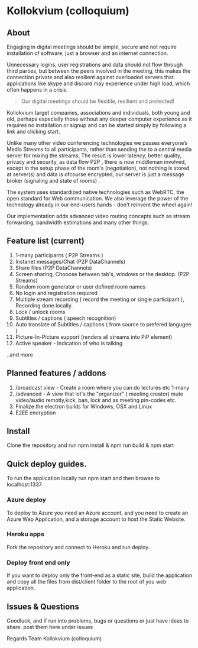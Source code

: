 # Kollokvium (colloquium)

## About

Engaging in digital meetings should be simple, secure and not require installation of software, just a browser and an internet connection.

Unnecessary logins, user registrations and data should not flow through third parties, but between the peers involved in the meeting, this makes the connection private and also resilient against overloaded servers that applications like skype and discord may experience under high load, which often happens in a crisis.

>Our digital meetings should be flexible, resilient and protected!

Kollokvium target companies, associations and individuals, both young and old, perhaps especially those without any deeper computer experience as it requires no installation or signup and can be started simply by following a link and clicking start.

Unlike many other video conferencing technologies we passes everyone’s Media Streams to all participants, rather than sending the to a central media server for mixing the streams, The result is lower latency, better quality, privacy and security, as data flow P2P , there is now middleman involved, except in the setup phase of the room's (negotiation), not nothing is stored at server(s)  and data is ofcourse encrypted, our server is just a message broker (signaling and state of rooms) . 

The system uses standardized native technologies such as WebRTC, the open standard for Web communication. We also leverage the power of the technology already in our end-users hands - don't reinvent the wheel again!

Our implementation adds advanced video routing concepts such as stream forwarding, bandwidth estimations and many other things.

## Feature list  (current)

1. 1-many participants ( P2P Streams )
2. Instanet messages/Chat  (P2P DataChannels) 
3. Share files (P2P DataChannels)
4. Screen sharing, Chooose between tab's, windows or the desktop. (P2P Streams)
5. Random room generator or user defined room names
6. No login and registration required
7. Multiple stream recording ( record the meeting  or single participant ), Recording done locally.
8. Lock / unlock rooms
9.  Subtitles / captions ( speech recognition)
10. Auto translate of Subtitles / captions ( from source to prefered langugee )
11. Picture-In-Picture support (renders all streams into PiP element)
12. Active speaker - Indication of who is talking

..and more

## Planned features / addons

1. /broadcast view - Create a room where you can do lectures etc 1-many
2. /advanced    - A view that let's the "organizer" ( meeting creator) mute video/audio remotly,kick, ban, lock and as meeting pin-codes etc.
3. Finalize the electron builds for Windows, OSX and Linux  
4. E2EE encryption  

## Install 
Clone the repository and run npm install & npm run build & npm start

## Quick deploy guides.
To run the application locally run npm start and then browse to localhost:1337 

### Azure deploy
To deploy to Azure you need an Azure account, and you need to create an Azure Wep Application, and a storage account to host the Static Website.

### Heroku apps
Fork the repository and connect to Heroku and run deploy.

### Deploy front end only 
If you want to deploy only the front-end as a static site, build the application and copy all the files from dist/client folder to the root of you web application. 

## Issues & Questions

Goodluck, and if run into problems, bugs or questions or just have ideas to share. post them here under issues

Regards
    Team Kollokvium (colloquium)
 